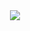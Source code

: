 <div align="center">
  <img src="https://www.icegif.com/wp-content/uploads/sasuke-icegif-6.gif">
</div>

<!--
### Hi there 👋
**exkludera/exkludera** is a ✨ _special_ ✨ repository because its `README.md` (this file) appears on your GitHub profile.

Here are some ideas to get you started:

- 🔭 I’m currently working on ...
- 🌱 I’m currently learning ...
- 👯 I’m looking to collaborate on ...
- 🤔 I’m looking for help with ...
- 💬 Ask me about ...
- 📫 How to reach me: ...
- 😄 Pronouns: ...
- ⚡ Fun fact: ...
-->
